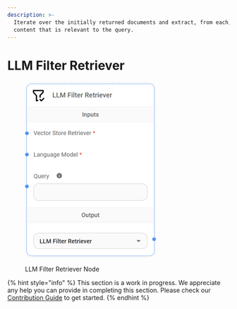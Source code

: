 ```yaml
---
description: >-
  Iterate over the initially returned documents and extract, from each, only the
  content that is relevant to the query.
---
```


# LLM Filter Retriever

<figure><img src="../../../.gitbook/assets/image (144).png" alt="" width="297"><figcaption><p>LLM Filter Retriever Node</p></figcaption></figure>

{% hint style="info" %}
This section is a work in progress. We appreciate any help you can provide in completing this section. Please check our [Contribution Guide](../../../contributing/) to get started.
{% endhint %}
